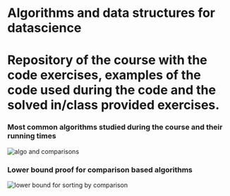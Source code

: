 # Algorithms and data structures for datascience

# Repository of the course with the code exercises, examples of the code used during the code and the solved in/class provided exercises.

### Most common algorithms studied during the course and their running times

![algo and comparisons](https://github.com/VincenzoRocchi/A4DS/blob/main/Images/comparison_sorting_algos.png)

### Lower bound proof for comparison based algorithms
![lower bound for sorting by comparison](https://github.com/VincenzoRocchi/A4DS/blob/main/Images/Lower_bound_comparisons.png)